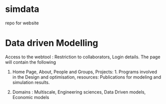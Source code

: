 # simdata
repo for website
# Data driven Modelling
Access to the webtool : Restriction to collaborators, Login details.
The page will contain the following 
1. Home Page, About, People and Groups, Projects: 1. Programs involved in the Design and optimisation, resources: Publications for modeling and simulation results.

2. Domains : Multiscale, Engineering sciences, Data Driven models, Economic models
